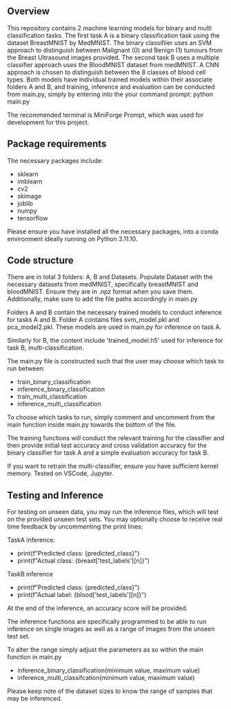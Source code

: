 ## Overview

This repository contains 2 machine learning models for binary and multi classification tasks. The first task A is a binary classification task using the dataset BreastMNIST by MedMNIST.
The binary classifiier uses an SVM approach to distinguish between Malignant (0) and Benign (1) tumours from the Breast Ultrasound images provided.
The second task B uses a multiple classifier approach uses the BloodMNIST dataset from medMNIST. A CNN approach is chosen to distinguish between the 8 classes of blood cell types.
Both models have individual trained models within their associate folders A and B, and training, inference and evaluation can be conducted from main.py, simply by entering into the your command
prompt: python main.py

The recommended terminal is MiniForge Prompt, which was used for development for this project.

## Package requirements

The necessary packages include:
- sklearn
- imblearn
- cv2
- skimage
- joblib
- numpy
- tensorflow

Please ensure you have installed all the necessary packages, into a conda environment ideally running on Python 3.11.10.

## Code structure

There are in total 3 folders: A, B and Datasets. Populate Dataset with the necessary datasets from medMNIST, specifically breastMNIST and bloodMNIST. Ensure they are in .npz format when you save them. Additionally, make sure to add the file paths accordingly in main.py

Folders A and B contain the necessary trained models to conduct inference for tasks A and B. Folder A contains files svm_model.pkl and pca_model2.pkl. These models are used in main.py for inference on task A.

Similarly for B, the content include 'trained_model.h5' used for inference for task B, multi-classification.

The main.py file is constructed such that the user may choose which task to run between:
- train_binary_classification
- inference_binary_classification
- train_multi_classification
- inference_multi_classification

To choose which tasks to run, simply comment and uncomment from the main function inside main.py towards the bottom of the file.

The training functions will conduct the relevant training for the classifier and then provide initial test accuracy and cross validation accuracy for the binary classifier for task A and a simple evaluation accuracy for task B.

If you want to retrain the multi-classifier, ensure you have sufficient kernel memory. Tested on VSCode, Jupyter.

## Testing and Inference

For testing on unseen data, you may run the inference files, which will test on the provided unseen test sets. You may optionally choose to
receive real time feedback by uncommenting the print lines:

TaskA inference:
- print(f"Predicted class: {predicted_class}")
- print(f"Actual class: {breast['test_labels'][n]}")

TaskB inference
- print(f"Predicted class: {predicted_class}")
- print(f"Actual label: {blood['test_labels'][n]}")

At the end of the inference, an accuracy score will be provided.

The inference functions are specifically programmed to be able to run inference on single images as well as a range of images from
the unseen test set.

To alter the range simply adjust the parameters as so within the main function in main.py
- inference_binary_classification(minimum value, maximum value)
- inference_multi_classifcation(minimum value, maximum value)

Please keep note of the dataset sizes to know the range of samples that may be inferenced.
